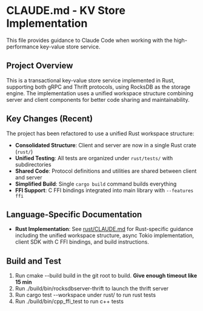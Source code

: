 # CLAUDE.md - KV Store Implementation

This file provides guidance to Claude Code when working with the high-performance key-value store service.

## Project Overview

This is a transactional key-value store service implemented in Rust, supporting both gRPC and Thrift protocols, using RocksDB as the storage engine. The implementation uses a unified workspace structure combining server and client components for better code sharing and maintainability.

## Key Changes (Recent)

The project has been refactored to use a unified Rust workspace structure:
- **Consolidated Structure**: Client and server are now in a single Rust crate (`rust/`)
- **Unified Testing**: All tests are organized under `rust/tests/` with subdirectories
- **Shared Code**: Protocol definitions and utilities are shared between client and server
- **Simplified Build**: Single `cargo build` command builds everything
- **FFI Support**: C FFI bindings integrated into main library with `--features ffi`

## Language-Specific Documentation

- **Rust Implementation**: See [rust/CLAUDE.md](rust/CLAUDE.md) for Rust-specific guidance including the unified workspace structure, async Tokio implementation, client SDK with C FFI bindings, and build instructions.

## Build and Test
1. Run cmake --build build in the git root to build. **Give enough timeout like 15 min**
2. Run ./build/bin/rocksdbserver-thrift to launch the thrift server
3. Run cargo test --workspace under rust/ to run rust tests
4. Run ./build/bin/cpp_ffi_test to run c++ tests